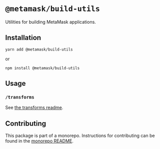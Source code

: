 # `@metamask/build-utils`

Utilities for building MetaMask applications.

## Installation

`yarn add @metamask/build-utils`

or

`npm install @metamask/build-utils`

## Usage

### `/transforms`

See [the transforms readme](https://github.com/MetaMask/core/packages/build-utils/src/transforms/README.md).

## Contributing

This package is part of a monorepo. Instructions for contributing can be found in the [monorepo README](https://github.com/MetaMask/core#readme).
